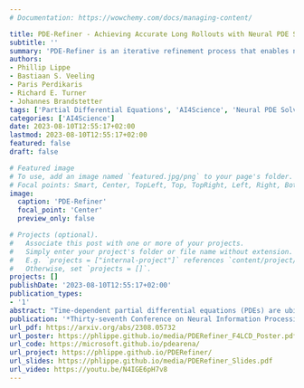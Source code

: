 ```yaml
---
# Documentation: https://wowchemy.com/docs/managing-content/

title: PDE-Refiner - Achieving Accurate Long Rollouts with Neural PDE Solvers
subtitle: ''
summary: 'PDE-Refiner is an iterative refinement process that enables neural operator training for accurate and stable predictions over long time horizons. Published at NeurIPS 2023 (**Spotlight**).'
authors:
- Phillip Lippe
- Bastiaan S. Veeling
- Paris Perdikaris
- Richard E. Turner
- Johannes Brandstetter
tags: ['Partial Differential Equations', 'AI4Science', 'Neural PDE Solvers', 'Microsoft', 'Deep Learning']
categories: ['AI4Science']
date: 2023-08-10T12:55:17+02:00
lastmod: 2023-08-10T12:55:17+02:00
featured: false
draft: false

# Featured image
# To use, add an image named `featured.jpg/png` to your page's folder.
# Focal points: Smart, Center, TopLeft, Top, TopRight, Left, Right, BottomLeft, Bottom, BottomRight.
image:
  caption: 'PDE-Refiner'
  focal_point: 'Center'
  preview_only: false

# Projects (optional).
#   Associate this post with one or more of your projects.
#   Simply enter your project's folder or file name without extension.
#   E.g. `projects = ["internal-project"]` references `content/project/deep-learning/index.md`.
#   Otherwise, set `projects = []`.
projects: []
publishDate: '2023-08-10T12:55:17+02:00'
publication_types:
- '1'
abstract: "Time-dependent partial differential equations (PDEs) are ubiquitous in science and engineering. Recently, mostly due to the high computational cost of traditional solution techniques, deep neural network based surrogates have gained increased interest. The practical utility of such neural PDE solvers relies on their ability to provide accurate, stable predictions over long time horizons, which is a notoriously hard problem. In this work, we present a large-scale analysis of common temporal rollout strategies, identifying the neglect of non-dominant spatial frequency information, often associated with high frequencies in PDE solutions, as the primary pitfall limiting stable, accurate rollout performance. Based on these insights, we draw inspiration from recent advances in diffusion models to introduce PDE-Refiner; a novel model class that enables more accurate modeling of all frequency components via a multi-step refinement process. We validate PDE-Refiner on challenging benchmarks of complex fluid dynamics, demonstrating stable and accurate rollouts that consistently outperform state-of-the-art models, including neural, numerical, and hybrid neural-numerical architectures. Finally, PDE-Refiner's connection to diffusion models enables an accurate and efficient assessment of the model's predictive uncertainty, allowing us to estimate when the surrogate becomes inaccurate."
publication: '*Thirty-seventh Conference on Neural Information Processing Systems (NeurIPS), 2023* (**Spotlight**)'
url_pdf: https://arxiv.org/abs/2308.05732
url_poster: https://phlippe.github.io/media/PDERefiner_F4LCD_Poster.pdf
url_code: https://microsoft.github.io/pdearena/
url_project: https://phlippe.github.io/PDERefiner/
url_slides: https://phlippe.github.io/media/PDERefiner_Slides.pdf
url_video: https://youtu.be/N4IGE6pH7v8
---
```

